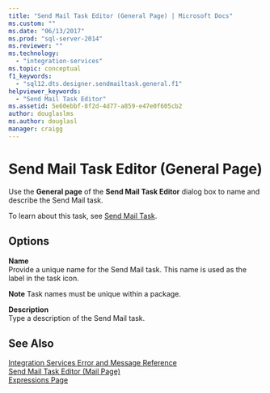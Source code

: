 ```yaml
---
title: "Send Mail Task Editor (General Page) | Microsoft Docs"
ms.custom: ""
ms.date: "06/13/2017"
ms.prod: "sql-server-2014"
ms.reviewer: ""
ms.technology: 
  - "integration-services"
ms.topic: conceptual
f1_keywords: 
  - "sql12.dts.designer.sendmailtask.general.f1"
helpviewer_keywords: 
  - "Send Mail Task Editor"
ms.assetid: 5e60ebbf-8f2d-4d77-a859-e47e0f605cb2
author: douglaslms
ms.author: douglasl
manager: craigg
---
```

# Send Mail Task Editor (General Page)
  Use the **General page** of the **Send Mail Task Editor** dialog box to name and describe the Send Mail task.  
  
 To learn about this task, see [Send Mail Task](control-flow/send-mail-task.md).  
  
## Options  
 **Name**  
 Provide a unique name for the Send Mail task. This name is used as the label in the task icon.  
  
 **Note** Task names must be unique within a package.  
  
 **Description**  
 Type a description of the Send Mail task.  
  
## See Also  
 [Integration Services Error and Message Reference](../../2014/integration-services/integration-services-error-and-message-reference.md)   
 [Send Mail Task Editor &#40;Mail Page&#41;](../../2014/integration-services/send-mail-task-editor-mail-page.md)   
 [Expressions Page](expressions/expressions-page.md)  
  
  
